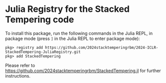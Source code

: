 # Julia Registry for the Stacked Tempering code

To install this package, run the following commands in the Julia REPL, in package mode (press `]` in the Julia REPL to enter package mode):

```
pkg> registry add https://github.com/2024stacktemperingrbm/2024-ICLR-StackedTempering-JuliaRegistry.git
pkg> add StackedTempering
```

Please refer to https://github.com/2024stacktemperingrbm/StackedTempering.jl for further instructions.